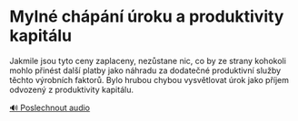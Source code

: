 # Mylné chápání úroku a produktivity kapitálu

<speak>
<prosody rate="95%" pitch="+0%">
<emphasis level="moderate">Jakmile jsou tyto ceny zaplaceny, nezůstane nic, co by ze strany kohokoli mohlo přinést další platby jako náhradu za dodatečné produktivní služby těchto výrobních faktorů.</emphasis> <emphasis level="strong">Bylo hrubou chybou vysvětlovat úrok jako příjem odvozený z produktivity kapitálu.</emphasis>
</prosody>
</speak>

[🔊 Poslechnout audio](/data/7-paragraphs/audio/chapter_52/para_011-Jakmile-jsou-tyto-ceny-zaplaceny-nezstane-nic-c.mp3) 